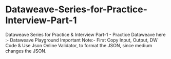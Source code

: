 # Dataweave-Series-for-Practice-Interview-Part-1
Dataweave Series for Practice &amp; Interview Part-1 - Practice Dataweave here :- Dataweave Playground  Important Note:- First Copy Input, Output, DW Code &amp; Use Json Online Validator, to format the JSON, since medium changes the JSON.
